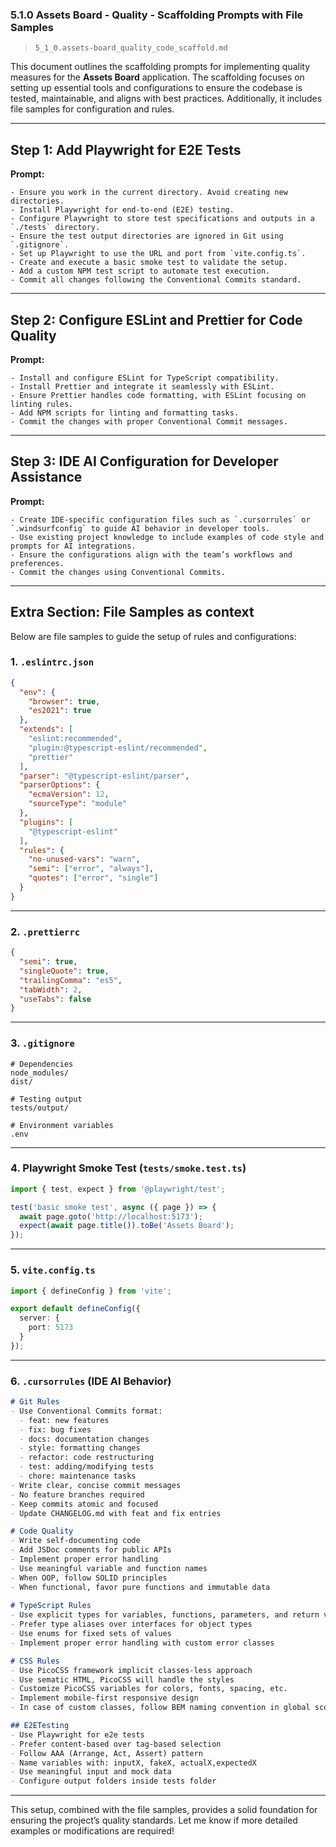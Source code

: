 ### 5.1.0 Assets Board - Quality - Scaffolding Prompts with File Samples

> `5_1_0.assets-board_quality_code_scaffold.md`

This document outlines the scaffolding prompts for implementing quality measures for the **Assets Board** application. The scaffolding focuses on setting up essential tools and configurations to ensure the codebase is tested, maintainable, and aligns with best practices. Additionally, it includes file samples for configuration and rules.

---

## Step 1: Add Playwright for E2E Tests

**Prompt:** 
```text
- Ensure you work in the current directory. Avoid creating new directories.
- Install Playwright for end-to-end (E2E) testing.
- Configure Playwright to store test specifications and outputs in a `./tests` directory.
- Ensure the test output directories are ignored in Git using `.gitignore`.
- Set up Playwright to use the URL and port from `vite.config.ts`.
- Create and execute a basic smoke test to validate the setup.
- Add a custom NPM test script to automate test execution.
- Commit all changes following the Conventional Commits standard.
```

---

## Step 2: Configure ESLint and Prettier for Code Quality

**Prompt:**
```text
- Install and configure ESLint for TypeScript compatibility.
- Install Prettier and integrate it seamlessly with ESLint.
- Ensure Prettier handles code formatting, with ESLint focusing on linting rules.
- Add NPM scripts for linting and formatting tasks.
- Commit the changes with proper Conventional Commit messages.
```

---

## Step 3: IDE AI Configuration for Developer Assistance

**Prompt:**
```text
- Create IDE-specific configuration files such as `.cursorrules` or `.windsurfconfig` to guide AI behavior in developer tools.
- Use existing project knowledge to include examples of code style and prompts for AI integrations.
- Ensure the configurations align with the team’s workflows and preferences.
- Commit the changes using Conventional Commits.
```

---

## Extra Section: File Samples as context

Below are file samples to guide the setup of rules and configurations:

### 1. `.eslintrc.json`
```json
{
  "env": {
    "browser": true,
    "es2021": true
  },
  "extends": [
    "eslint:recommended",
    "plugin:@typescript-eslint/recommended",
    "prettier"
  ],
  "parser": "@typescript-eslint/parser",
  "parserOptions": {
    "ecmaVersion": 12,
    "sourceType": "module"
  },
  "plugins": [
    "@typescript-eslint"
  ],
  "rules": {
    "no-unused-vars": "warn",
    "semi": ["error", "always"],
    "quotes": ["error", "single"]
  }
}
```

---

### 2. `.prettierrc`
```json
{
  "semi": true,
  "singleQuote": true,
  "trailingComma": "es5",
  "tabWidth": 2,
  "useTabs": false
}
```

---

### 3. `.gitignore`
```text
# Dependencies
node_modules/
dist/

# Testing output
tests/output/

# Environment variables
.env
```

---

### 4. Playwright Smoke Test (`tests/smoke.test.ts`)
```typescript
import { test, expect } from '@playwright/test';

test('basic smoke test', async ({ page }) => {
  await page.goto('http://localhost:5173');
  expect(await page.title()).toBe('Assets Board');
});
```

---

### 5. `vite.config.ts`
```typescript
import { defineConfig } from 'vite';

export default defineConfig({
  server: {
    port: 5173
  }
});
```

---

### 6. `.cursorrules` (IDE AI Behavior)
```markdown
# Git Rules
- Use Conventional Commits format:
  - feat: new features
  - fix: bug fixes
  - docs: documentation changes
  - style: formatting changes
  - refactor: code restructuring
  - test: adding/modifying tests
  - chore: maintenance tasks
- Write clear, concise commit messages
- No feature branches required
- Keep commits atomic and focused
- Update CHANGELOG.md with feat and fix entries

# Code Quality
- Write self-documenting code
- Add JSDoc comments for public APIs
- Implement proper error handling
- Use meaningful variable and function names 
- When OOP, follow SOLID principles
- When functional, favor pure functions and immutable data
  
# TypeScript Rules
- Use explicit types for variables, functions, parameters, and return values
- Prefer type aliases over interfaces for object types
- Use enums for fixed sets of values
- Implement proper error handling with custom error classes

# CSS Rules
- Use PicoCSS framework implicit classes-less approach
- Use sematic HTML, PicoCSS will handle the styles
- Customize PicoCSS variables for colors, fonts, spacing, etc.
- Implement mobile-first responsive design
- In case of custom classes, follow BEM naming convention in global scope

## E2ETesting
- Use Playwright for e2e tests
- Prefer content-based over tag-based selection
- Follow AAA (Arrange, Act, Assert) pattern
- Name variables with: inputX, fakeX, actualX,expectedX
- Use meaningful input and mock data
- Configure output folders inside tests folder


```

---

This setup, combined with the file samples, provides a solid foundation for ensuring the project’s quality standards. Let me know if more detailed examples or modifications are required!
